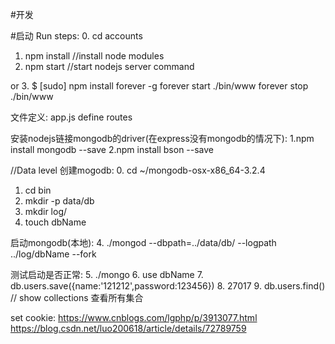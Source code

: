 #开发

#启动
Run steps:
0. cd accounts
1. npm install //install node modules
2. npm start //start nodejs server command

or
3.  $ [sudo] npm install forever -g
forever start ./bin/www
forever stop ./bin/www

文件定义:
app.js define routes

安装nodejs链接mongodb的driver(在express没有mongodb的情况下):
1.npm install mongodb --save
2.npm install bson --save

//Data level
创建mogodb:
0. cd ~/mongodb-osx-x86_64-3.2.4
1. cd bin
2. mkdir -p data/db
3. mkdir log/
4. touch dbName


启动mongodb(本地):
4. ./mongod --dbpath=../data/db/ --logpath ../log/dbName --fork

测试启动是否正常:
5. ./mongo
6. use dbName
7. db.users.save({name:'121212',password:123456})
8. 27017
9. db.users.find()
//
show collections 查看所有集合

set cookie: 
https://www.cnblogs.com/lgphp/p/3913077.html
https://blog.csdn.net/luo200618/article/details/72789759



